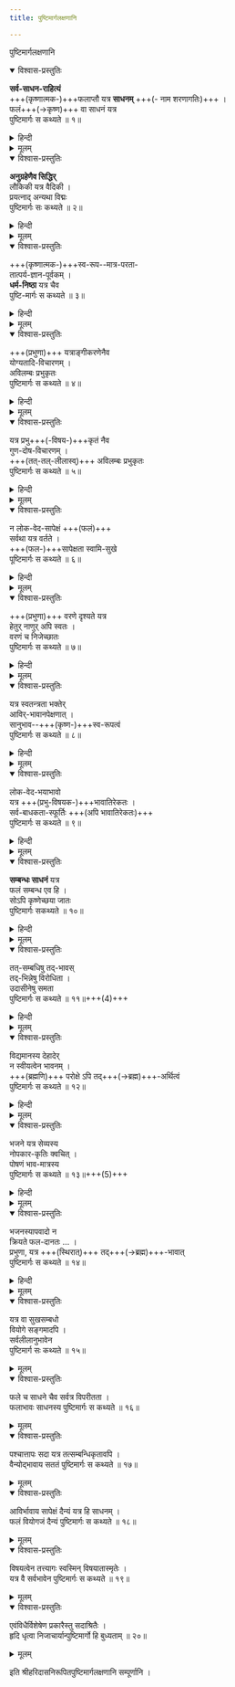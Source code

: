 ```yaml
---
title: पुष्टिमार्गलक्षणानि

---
```

  
पुष्टिमार्गलक्षणानि

<details open><summary>विश्वास-प्रस्तुतिः</summary>

**सर्व-साधन-राहित्यं**  
+++(कृष्णात्मक-)+++फलाप्तौ यत्र **साधनम्** +++(- नाम शरणागतिः)+++ ।  
फलं+++(→कृष्ण)+++ वा साधनं यत्र  
पुष्टिमार्गः स कथ्यते ॥ १॥
</details>

<details><summary>हिन्दी</summary>

जिस मार्ग में लौकिक तथा अलौकिक सभी साधनों का अभाव  
पूर्ण आनंदरूप श्री कृष्ण की प्राप्ति में साधन रूप है,  
अर्थात सिर्फ दीनता ही जहाँ साधन है,  
एवं जहाँ उसी दीनता के माध्यम से  
फल रूप प्रभु स्वयं साधन बन जाते हैं,  
अर्थात स्वयं कृपा कर जीव के ह्रदय में पधारते हैं,  
जहाँ फल ही साधन है वही शुद्ध पुष्टिभक्ति मार्ग है .
</details>


<details><summary>मूलम्</summary>

सर्वसाधनराहित्यं फलाप्तौ यत्र साधनम् ।  
फलं वा साधनं यत्र पुष्टिमार्गः स कथ्यते ॥ १॥
</details>

<details open><summary>विश्वास-प्रस्तुतिः</summary>

**अनुग्रहेणैव सिद्धिर्**  
लौकिकी यत्र वैदिकी ।  
प्रयत्नाद् अन्यथा विद्मः  
पुष्टिमार्गः सः कथ्यते ॥ २॥
</details>

<details><summary>हिन्दी</summary>

 जिस मार्ग में लौकिक तथा वैदिक सिद्धि प्रभु कृपा से ही प्राप्त होती हैं,प्रभु का आश्रय छोड स्वयं के पुरुषार्थ से उन्हें प्राप्त करने का प्रयत्न करने पर सिर्फ विघ्न ही प्राप्त होते हैं,ऐसा प्रभु का अनन्य आश्रय जिस मार्ग में कहा गया है वही शुद्ध पुष्टिभक्ति मार्ग है,पुष्टिमार्ग में सब कुछ भगवत्कृपाधीन है.
</details>


<details><summary>मूलम्</summary>

अनुग्रहेणैव सिद्धिलौकिकी यत्र वैदिकी ।  
प्रयत्नादन्यथा विद्मः पुष्टिमार्गः सः कथ्यते ॥ २॥
</details>

<details open><summary>विश्वास-प्रस्तुतिः</summary>

+++(कृष्णात्मक-)+++स्व-रूप--मात्र-परता-  
तात्पर्य-ज्ञान-पूर्वकम् ।  
**धर्म-निष्ठा** यत्र चैव  
पुष्टि-मार्गः स कथ्यते ॥ ३॥
</details>

<details><summary>हिन्दी</summary>

जिस मार्ग में शास्त्रों में कहे हुए  
सभी धर्मों का तात्पर्य सिर्फ प्रभु में ही है,  
अर्थात् सभी धर्म प्रभु में ही रहे हुए हैं,  
ऐसा जानकर एवं प्रभु प्राप्ति में बाधा बन ने वाले सभी धर्मों का त्याग कर  
केवल प्रभु में ही निष्ठा रखी जाती है,  
वही शुद्ध पुष्टिभक्तिमार्ग है
</details>


<details><summary>मूलम्</summary>

स्वरूपमात्रपरतातात्पर्यज्ञानपूर्वकम् ।  
धर्मनिष्ठा यत्र चैव पुष्टिमार्गः स कथ्यते ॥ ३॥
</details>

<details open><summary>विश्वास-प्रस्तुतिः</summary>

+++(प्रभुणा)+++ यत्राङ्गीकरणेनैव  
योग्यतादि-विचारणम् ।  
अविलम्बः प्रभुकृतः  
पुष्टिमार्गः स कथ्यते ॥ ४॥
</details>

<details><summary>हिन्दी</summary>

जिस मार्ग में प्रभु जब जीव का अंगीकार करते हैं  
तब जीव की योग्यता का विचार नहीं करते  
सिर्फ स्वयं की इच्छा से ही जीव का अविलम्ब अंगीकार करते हैं,  
जहां सिर्फ प्रभु कृपा ही जीव के अंगीकार में कारण है,  
वही शुद्ध पुष्टिभक्तिमार्ग है
</details>


<details><summary>मूलम्</summary>

यत्राङ्गीकरणेनैव योग्यतादिविचारणम् ।  
अविलम्बः प्रभुकृतः पुष्टिमार्गः स कथ्यते ॥ ४॥
</details>

<details open><summary>विश्वास-प्रस्तुतिः</summary>

यत्र प्रभु+++(-विषय-)+++कृतं नैव  
गुण-दोष-विचारणम् ।  
+++(तत्-तल्-लीलास्व्)+++ अविलम्बः प्रभुकृतः  
पुष्टिमार्गः स कथ्यते ॥ ५॥
</details>

<details><summary>हिन्दी</summary>

जिस मार्ग में प्रभु के गुण एवं दोषों का विचार नहीं किया जाता ,  
(क्योंकि प्रेम यदि गुण-दोषों पर आधारित है तो वह भी गुण के साथ बढेगा और दोष देख कर घटेगा )  
परंतु प्रभु की सभी लीलायें उत्तम ही हैं,  
यही विचार हमेशा मन में रहता है,  
वही मार्ग शुद्ध्पुष्टिभक्ति मार्ग है,इसीलिये जीव को यह विचार हमेशा मन में रखना चाहिये कि सुख एवं दु:ख भी भगवत्कृत हैं,अत: उन्हें आनंद से स्वीकारना चाहिये 
</details>


<details><summary>मूलम्</summary>

यत्र प्रभुकृतं नैव गुणदोषविचारणम् ।  
अविलम्बः प्रभुकृतः पुष्टिमार्गः स कथ्यते ॥ ५॥
</details>

<details open><summary>विश्वास-प्रस्तुतिः</summary>

न लोक-वेद-सापेक्षं +++(फलं)+++  
सर्वथा यत्र वर्तते ।  
+++(फल-)+++सापेक्षता स्वामि-सुखे  
पूष्टिमार्गः स कथ्यते ॥ ६॥
</details>

<details><summary>हिन्दी</summary>

जिस मार्ग में सेवक द्वारा  
स्वयं के स्वामी प्रभु के सुख को ही प्रधानता दी जाती है,  
तथा लोक एवं वेद से प्राप्त होने वाले  
किसी भी तरह के फल की अपेक्षा नहीं रखी जाती,  
जहां सिर्फ "तत्सुख" की ही प्रधानता है,वही शुद्ध पुष्टिभक्तिमार्ग है 
</details>


<details><summary>मूलम्</summary>

न लोकवेदसापेक्षं सर्वथा यत्र वर्तते ।  
सापेक्षता स्वामिसुखे पूष्टिमार्गः स कथ्यते ॥ ६॥
</details>

<details open><summary>विश्वास-प्रस्तुतिः</summary>

+++(प्रभुणा)+++ वरणे दृश्यते यत्र  
हेतुर् नाणुर् अपि स्वतः ।  
वरणं च निजेच्छातः  
पुष्टिमार्गः स कथ्यते ॥ ७॥
</details>

<details><summary>हिन्दी</summary>

जिस मार्ग में प्रभु जीव के किसी भी साधन का विचार किये बिना  
सिर्फ उसकी निःसाधनता देख कर  
अपनी इच्छा से उसका अंगीकार करते हैं  
(क्योंकि साधन संपन्नता से अभिमान आता है )  
वही शुद्धपुष्टिभक्तिमार्ग है
</details>


<details><summary>मूलम्</summary>

वरणे दृश्यते यत्र हेतुर्नाणुरपि स्वतः ।  
वरणं च निजेच्छातः पुष्टिमार्गः स कथ्यते ॥ ७॥
</details>

<details open><summary>विश्वास-प्रस्तुतिः</summary>

यत्र स्वतन्त्रता भक्तेर्  
आविर्-भावानपेक्षणात् ।  
सानुभाव--+++(कृष्ण-)+++स्व-रूपत्वं  
पुष्टिमार्गः स कथ्यते ॥ ८॥
</details>

<details><summary>हिन्दी</summary>

जिस मार्ग में प्रभु प्रकट होकर रसदान करें  
ऐसी भी अपेक्षा भक्त द्वारा नहीं रखी जाती,  
एवं भगवद् गुणगान द्वारा स्वतंत्र भक्ति की जाती है  
वही शुद्धपुष्टिभक्तिमार्ग है. 

विवरण:-  
भक्ति दो प्रकार की हैं,  
संयोगजन्य एवं विप्रयोगजन्य,  
संयोग भक्ति में प्रभु की भक्त के सन्मुख उपस्थिति आवश्यक है,  
उसमें प्रभु एवं भक्त दोनों परस्पर बंध जाते हैं,  
जब कि विप्रयोग भक्ति में प्रभु भक्त के सन्मुख उपस्थित रहें ऐसा आवश्यक नहीं है,  
इसीलिये इसे स्वतंत्र भक्ति भी कहा गया है,  
संयोग भक्ति में जो लीला हो रही है उसी का अनुभव होता है,  
परंतु विप्रयोग भक्ति में तो प्रभु कृपा से सभी लीलाओं का अनुभव होता है,  
ऐसी विप्रयोग भक्ति जिस मार्ग में है, वही शुद्धपुष्टिभक्तिमार्ग है
</details>


<details><summary>मूलम्</summary>

यत्र स्वतन्त्रता भक्तेराविर्भावानपेक्षणात् ।  
सानुभावस्वरूपत्वं पुष्टिमार्गः स कथ्यते ॥ ८॥
</details>

<details open><summary>विश्वास-प्रस्तुतिः</summary>

लोक-वेद-भयाभावो  
यत्र +++(प्रभु-विषयक-)+++भावातिरेकतः ।  
सर्व-बाधकता-स्फूर्तिः +++(अपि भावातिरेकतः)+++  
पुष्टिमार्गः स कथ्यते ॥ ९॥
</details>

<details><summary>हिन्दी</summary>

जिस मार्ग में प्रभु के प्रति जीव का भाव (प्रेम)  
इतनी उच्च कोटि (व्यसन दशा) पर पहूंच जाता है  
कि फिर उसे लौकिक और वैदिक की जरा भी परवाह नहीं रहती  
इतना ही नहीं -  
बल्कि उसके लिये भगवत्-संबंध-रहित वस्तु मात्र दुःख जनक हो जाती है़,  
ऐसा उच्च कोटि का भगवद्भाव जिस मार्ग में है  
वह शुद्धपुष्टिभक्तिमार्ग है 
</details>


<details><summary>मूलम्</summary>

लोकवेदभयाभावो यत्र भावातिरेकतः ।  
सर्वबाधकतास्फूर्तिः पुष्टिमार्गः स कथ्यते ॥ ९॥
</details>

<details open><summary>विश्वास-प्रस्तुतिः</summary>

**सम्बन्धः साधनं** यत्र  
फलं सम्बन्ध एव हि ।  
सोऽपि कृष्णेच्छया जातः  
पुष्टिमार्गः सकथ्यते ॥ १०॥
</details>

<details><summary>हिन्दी</summary>

जिस मार्ग में प्रभु से सम्बंध होना साधन रूप भी है एवं फल रूप भी.साधनरूप = ब्रह्मसम्बंध एवं फलरूप = प्रभु की लीला का साक्षात्कार.इन साधन एवं फल की प्राप्ति में भी प्रभु की कृपा ही एकमात्र कारण है न कि जीव का प्रयत्न या पुरुषार्थ.ऐसा प्रभु कृपा का माहात्म्य जिस मार्ग में है,वही शुद्धपुष्टिभक्तिमार्ग है.
</details>

<details><summary>मूलम्</summary>

सम्बन्धः साधनं यत्र फलं सम्बन्ध एव हि ।  
सोऽपि कृष्णेच्छया जातः पुष्टिमार्गः सकथ्यते ॥ १०॥
</details>

<details open><summary>विश्वास-प्रस्तुतिः</summary>

तत्-सम्बधिषु तद्-भावस्  
तद्-भिन्नेषु विरोधिता ।  
उदासीनेषु समता  
पुष्टिमार्गः स कथ्यते ॥ ११॥+++(4)+++
</details>

<details><summary>हिन्दी</summary>

जिस मार्ग में प्रभु के जो भक्त हैं, उनसे प्रेम  
एवं जो प्रभु के विरोधी हैं, उनसे विरोध,  
एवं जो प्रभु के प्रति उदासीनता रखते हैं, उनसे उदासीनता ऐसी समता का व्यवहार होता हो,  
अर्थात जहां लौकिक व्यवहार में भी  
प्रभु की ही प्रधानता रखी जाती हो  
वही शुद्धपुष्टिभक्तिमार्ग है.
</details>

<details><summary>मूलम्</summary>

तत्सम्बधिषु तद्भावस्तद्भिन्नेषु विरोधिता ।  
उदासीनेषु समता पुष्टिमार्गः स कथ्यते ॥ ११॥
</details>

<details open><summary>विश्वास-प्रस्तुतिः</summary>

विद्यमानस्य देहादेर्  
न स्वीयत्वेन भावनम् ।  
+++(ब्रह्मणि)+++ परोक्षे ऽपि तद्+++(→ब्रह्म)+++-अर्थित्वं  
पुष्टिमार्गः स कथ्यते ॥ १२॥
</details>

<details><summary>हिन्दी</summary>

जिस मार्ग में देह, इंद्रिय, इत्यादि में ममता न रखते हुए  
सिर्फ प्रभु सेवा के उद्देश्य से ही उनका पोषण किया जाता है  
एवं विप्रयोग में भी देह इत्यादि की सम्भाल इसलिये रखी जाती है कि  
वह प्रभु दर्शन में सहायक होगी  
जिस मार्ग में जीव की आसक्ति सिर्फ प्रभु में ही केन्द्रित होती है,  
और उसके जीवन का उद्देश्य सिर्फ प्रभु सेवा ही होता है  
वह मार्ग ही शुद्ध पुष्टिभक्तिमार्ग है 
</details>


<details><summary>मूलम्</summary>

विद्यमानस्य देहादेर्न स्वीयत्वेन भावनम् ।  
परोक्षेऽपि तदर्थित्वं पुष्टिमार्गः स कथ्यते ॥ १२॥
</details>

<details open><summary>विश्वास-प्रस्तुतिः</summary>

भजने यत्र सेव्यस्य  
नोपकार-कृतिः क्वचित् ।  
पोषणं भाव-मात्रस्य  
पुष्टिमार्गः स कथ्यते ॥ १३॥+++(5)+++
</details>

<details><summary>हिन्दी</summary>

जिस मार्ग में “मैं प्रभु के लिये इतना कर रहा हूं“ऐसा अहंकार नहीं रखा जाता बल्कि प्रभु ही कृपा करके मेरे भाव का पोषण कर रहे हैं ऐसी भावना ही सतत रहती है | मर्यादा मार्ग में तो प्रभु से भी अपेक्षा रखी जाती है, और पुष्टिमार्ग में तो यही भावना रखी जाती है कि “प्रभु कृपा करके मेरी सेवा का स्वीकार कर रहे हैं“ऐसी दीनता की भावना जहां हमेशा जीव के हृदय में रहती है, वही शुद्धपुष्टिभक्तिमार्ग है
</details>


<details><summary>मूलम्</summary>

भजने यत्र सेव्यस्य नोपकारकृतिः क्वचित् ।  
पोषणं भावमात्रस्य पुष्टिमार्गः स कथ्यते ॥ १३॥
</details>

<details open><summary>विश्वास-प्रस्तुतिः</summary>

भजनस्यापवादो न  
क्रियते फल-दानतः … ।  
प्रभुणा, यत्र +++(स्थिरात्)+++ तद्+++(→ब्रह्म)+++-भावात्  
पुष्टिमार्गः स कथ्यते ॥ १४॥
</details>

<details><summary>हिन्दी</summary>

जिस मार्ग में प्रभु के द्वारा दिये गये फल के कारण  
भक्त द्वारा प्रभु के भजन = सेवा का अपवाद नहीं किया जाता,  
अर्थात् प्रभु की सेवा भक्त जिस प्रकार से  
एवं जिस भाव से कर रहा है  
वैसे ही स्थिर भाव से करता रहता है,  
एवं प्रभु के द्वारा दिये गये कैसे भी फल से  
उस के भाव में फर्क नहीं आता,  
वह उस फल को प्रभु की कृपा ही समझ कर स्वीकार करता है,  
जिस मार्ग में ऐसा शुद्ध एवं दृढ भाव  
भक्त के हृदय में रहता है  
वही शुद्धपुष्टिभक्तिमार्ग है
</details>


<details><summary>मूलम्</summary>

भजनस्यापवादो न क्रियते फलदानतः ।  
प्रभुणा यत्र तद्भावात्पुष्टिमार्गः स कथ्यते ॥ १४॥
</details>

<details open><summary>विश्वास-प्रस्तुतिः</summary>

यत्र वा सुखसम्बधो  
वियोगे सङ्गमादपि ।  
सर्वलीलानुभावेन  
पुष्टिमार्ग सः कथ्यते ॥ १५॥
</details>

<details><summary>मूलम्</summary>

यत्र वा सुखसम्बधो वियोगे सङ्गमादपि ।  
सर्वलीलानुभावेन पुष्टिमार्ग सः कथ्यते ॥ १५॥
</details>

<details open><summary>विश्वास-प्रस्तुतिः</summary>

फले च साधने चैव सर्वत्र विपरीतता ।  
फलाभावः साधनस्य पुष्टिमार्गः स कथ्यते ॥ १६॥
</details>

<details><summary>मूलम्</summary>

फले च साधने चैव सर्वत्र विपरीतता ।  
फलाभावः साधनस्य पुष्टिमार्गः स कथ्यते ॥ १६॥
</details>

<details open><summary>विश्वास-प्रस्तुतिः</summary>

पश्चात्तापः सदा यत्र तत्सम्बन्धिकृतावपि ।  
वैन्योद्भावाय सततं पुष्टिमार्गः स कथ्यते ॥ १७॥
</details>

<details><summary>मूलम्</summary>

पश्चात्तापः सदा यत्र तत्सम्बन्धिकृतावपि ।  
वैन्योद्भावाय सततं पुष्टिमार्गः स कथ्यते ॥ १७॥
</details>

<details open><summary>विश्वास-प्रस्तुतिः</summary>

आविर्भावाय सापेक्षं दैन्यं यत्र हि साधनम् ।  
फलं वियोगजं दैन्यं पुष्टिमार्गः स कथ्यते ॥ १८॥
</details>

<details><summary>मूलम्</summary>

आविर्भावाय सापेक्षं दैन्यं यत्र हि साधनम् ।  
फलं वियोगजं दैन्यं पुष्टिमार्गः स कथ्यते ॥ १८॥
</details>

<details open><summary>विश्वास-प्रस्तुतिः</summary>

विषयत्वेन तत्त्यागः स्वस्मिन् विषयातास्मृतेः ।  
यत्र वै सर्वभावेन पुष्टिमार्गः स कथ्यते ॥ १९॥
</details>

<details><summary>मूलम्</summary>

विषयत्वेन तत्त्यागः स्वस्मिन् विषयातास्मृतेः ।  
यत्र वै सर्वभावेन पुष्टिमार्गः स कथ्यते ॥ १९॥
</details>

<details open><summary>विश्वास-प्रस्तुतिः</summary>

एवंविधैर्विशेषेण प्रकारैस्तु सदाश्रितैः ।  
हृदि धृत्वा निजाचार्यान्पुष्टिमार्गो हि बुध्यताम् ॥ २०॥
</details>

<details><summary>मूलम्</summary>

एवंविधैर्विशेषेण प्रकारैस्तु सदाश्रितैः ।  
हृदि धृत्वा निजाचार्यान्पुष्टिमार्गो हि बुध्यताम् ॥ २०॥
</details>  
  
इति श्रीहरिदासनिरूपितपुष्टिमार्गलक्षणानि सम्पूर्णानि ।  
